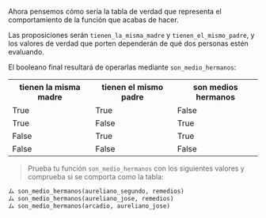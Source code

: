 Ahora pensemos cómo sería la tabla de verdad que representa el comportamiento de la función que acabas de hacer.

Las proposiciones serán `tienen_la_misma_madre` y `tienen_el_mismo_padre`, y los valores de verdad que porten dependerán de qué dos personas estén evaluando.

El booleano final resultará de operarlas mediante `son_medio_hermanos`:

<table class="table table-striped table-bordered table-condensed text-center">
  <tr>
    <th class ="text-center" style="padding: 5px 8px">tienen la misma madre</th>
    <th class ="text-center" style="padding: 5px 8px">tienen el mismo padre</th>
    <th class ="text-center" style="padding: 5px 8px">son medios hermanos</th>
  </tr>
  <tr>
    <td>True</td>
    <td>True</td>
    <td>False</td>
  </tr>
  <tr>
    <td>True</td>
    <td>False</td>
    <td>True</td>
  </tr>
  <tr>
    <td>False</td>
    <td>True</td>
    <td>True</td>
  </tr>
  <tr>
    <td>False</td>
    <td>False</td>
    <td>False</td>
  </tr>
</table>

> Prueba tu función `son_medio_hermanos` con los siguientes valores y comprueba si se comporta como la tabla:
>
```python
ム son_medio_hermanos(aureliano_segundo, remedios)
ム son_medio_hermanos(aureliano_jose, remedios)
ム son_medio_hermanos(arcadio, aureliano_jose)
```